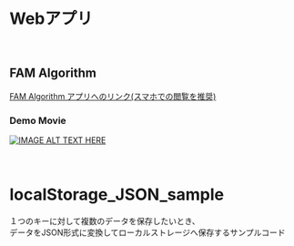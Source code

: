 # Webアプリ
<br>

## FAM Algorithm


[FAM Algorithm アプリへのリンク(スマホでの閲覧を推奨)](https://staba-tatsujin.ssl-lolipop.jp/fam-algorithm/log.html)

### Demo Movie
[![IMAGE ALT TEXT HERE](http://img.youtube.com/vi/8L__OhaPLIY/0.jpg)](http://www.youtube.com/watch?v=8L__OhaPLIY)

<br>

# localStorage_JSON_sample
１つのキーに対して複数のデータを保存したいとき、<br>データをJSON形式に変換してローカルストレージへ保存するサンプルコード

